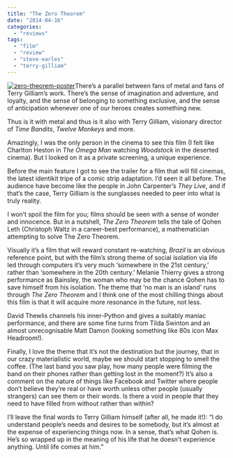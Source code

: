 ```yaml
---
title: "The Zero Theorem"
date: "2014-04-16"
categories: 
  - "reviews"
tags: 
  - "film"
  - "review"
  - "steve-earles"
  - "terry-gilliam"
---
```


[![zero-theorem-poster](https://hellbound.ca/wp-content/uploads/2014/04/zero-theorem-poster-201x300.jpg)](https://hellbound.ca/wp-content/uploads/2014/04/zero-theorem-poster.jpg)There’s a parallel between fans of metal and fans of Terry Gilliam’s work. There’s the sense of imagination and adventure, and loyalty, and the sense of belonging to something exclusive, and the sense of anticipation whenever one of our heroes creates something new.

Thus is it with metal and thus is it also with Terry Gilliam, visionary director of _Time Bandits_, _Twelve Monkeys_ and more.

Amazingly, I was the only person in the cinema to see this film (I felt like Charlton Heston in _The Omega Man_ watching _Woodstock_ in the deserted cinema). But I looked on it as a private screening, a unique experience.

Before the main feature I got to see the trailer for a film that will fill cinemas, the latest identikit tripe of a comic strip adaptation. I’d seen it all before. The audience have become like the people in John Carpenter’s _They Live_, and if that’s the case, Terry Gilliam is the sunglasses needed to peer into what is truly reality.

I won’t spoil the film for you; films should be seen with a sense of wonder and innocence. But in a nutshell, _The Zero Theorem_ tells the tale of Qohen Leth (Christoph Waltz in a career-best performance), a mathematician attempting to solve The Zero Theorem.

Visually it’s a film that will reward constant re-watching, _Brazil_ is an obvious reference point, but with the film’s strong theme of social isolation via life led through computers it’s very much ‘somewhere in the 21st century,’ rather than ‘somewhere in the 20th century.’ Melanie Thierry gives a strong performance as Bainsley, the woman who may be the chance Qohen has to save himself from his isolation. The theme that ‘no man is an island’ runs through _The Zero Theorem_ and I think one of the most chilling things about this film is that it will acquire more resonance in the future, not less.

David Thewlis channels his inner-Python and gives a suitably maniac performance, and there are some fine turns from Tilda Swinton and an almost unrecognisable Matt Damon (looking something like 80s icon Max Headroom!).

Finally, I love the theme that it’s not the destination but the journey, that in our crazy materialistic world, maybe we should start stopping to smell the coffee. (The last band you saw play, how many people were filming the band on their phones rather than getting lost in the moment?) It’s also a comment on the nature of things like Facebook and Twitter where people don’t believe they’re real or have worth unless other people (usually strangers) can see them or their words. Is there a void in people that they need to have filled from without rather than within?

I’ll leave the final words to Terry Gilliam himself (after all, he made it!): “I do understand people’s needs and desires to be somebody, but it’s almost at the expense of experiencing things now. In a sense, that’s what Qohen is. He’s so wrapped up in the meaning of his life that he doesn’t experience anything. Until life comes at him.”
